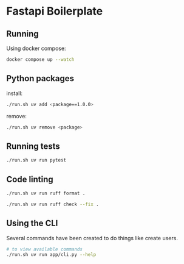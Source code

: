 # Fastapi Boilerplate

## Running

Using docker compose:
```bash
docker compose up --watch
```

## Python packages

install:
```bash
./run.sh uv add <package==1.0.0>
```

remove:
```bash
./run.sh uv remove <package>
```

## Running tests

```bash
./run.sh uv run pytest
```

## Code linting

```bash
./run.sh uv run ruff format .
```

```bash
./run.sh uv run ruff check --fix .
```

## Using the CLI

Several commands have been created to do things like create users.
```bash
# to view available commands
./run.sh uv run app/cli.py --help
```
